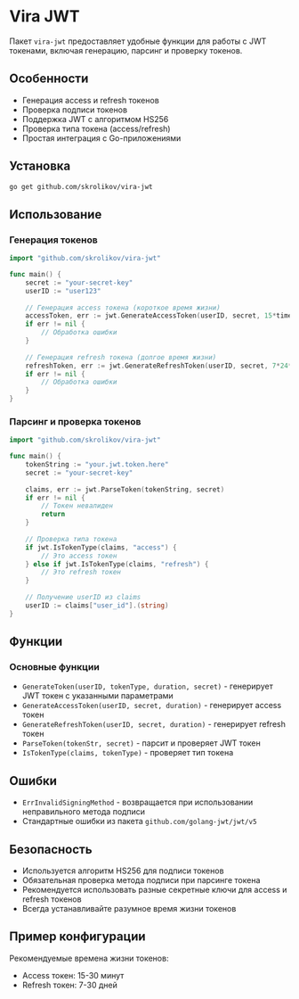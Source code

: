 # Vira JWT

Пакет `vira-jwt` предоставляет удобные функции для работы с JWT токенами, включая генерацию, парсинг и проверку токенов.

## Особенности

- Генерация access и refresh токенов
- Проверка подписи токенов
- Поддержка JWT с алгоритмом HS256
- Проверка типа токена (access/refresh)
- Простая интеграция с Go-приложениями

## Установка

```bash
go get github.com/skrolikov/vira-jwt
```

## Использование

### Генерация токенов

```go
import "github.com/skrolikov/vira-jwt"

func main() {
    secret := "your-secret-key"
    userID := "user123"
    
    // Генерация access токена (короткое время жизни)
    accessToken, err := jwt.GenerateAccessToken(userID, secret, 15*time.Minute)
    if err != nil {
        // Обработка ошибки
    }
    
    // Генерация refresh токена (долгое время жизни)
    refreshToken, err := jwt.GenerateRefreshToken(userID, secret, 7*24*time.Hour)
    if err != nil {
        // Обработка ошибки
    }
}
```

### Парсинг и проверка токенов

```go
import "github.com/skrolikov/vira-jwt"

func main() {
    tokenString := "your.jwt.token.here"
    secret := "your-secret-key"
    
    claims, err := jwt.ParseToken(tokenString, secret)
    if err != nil {
        // Токен невалиден
        return
    }
    
    // Проверка типа токена
    if jwt.IsTokenType(claims, "access") {
        // Это access токен
    } else if jwt.IsTokenType(claims, "refresh") {
        // Это refresh токен
    }
    
    // Получение userID из claims
    userID := claims["user_id"].(string)
}
```

## Функции

### Основные функции

- `GenerateToken(userID, tokenType, duration, secret)` - генерирует JWT токен с указанными параметрами
- `GenerateAccessToken(userID, secret, duration)` - генерирует access токен
- `GenerateRefreshToken(userID, secret, duration)` - генерирует refresh токен
- `ParseToken(tokenStr, secret)` - парсит и проверяет JWT токен
- `IsTokenType(claims, tokenType)` - проверяет тип токена

## Ошибки

- `ErrInvalidSigningMethod` - возвращается при использовании неправильного метода подписи
- Стандартные ошибки из пакета `github.com/golang-jwt/jwt/v5`

## Безопасность

- Используется алгоритм HS256 для подписи токенов
- Обязательная проверка метода подписи при парсинге токена
- Рекомендуется использовать разные секретные ключи для access и refresh токенов
- Всегда устанавливайте разумное время жизни токенов

## Пример конфигурации

Рекомендуемые времена жизни токенов:
- Access токен: 15-30 минут
- Refresh токен: 7-30 дней